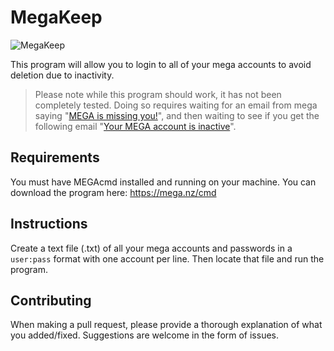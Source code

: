 MegaKeep
========

![MegaKeep](https://s.put.re/SnpwJiiA.png)

This program will allow you to login to all of your mega accounts to avoid deletion due to inactivity.

> Please note while this program should work, it has not been completely tested. Doing so requires waiting for an email from mega saying "[MEGA is missing you!](https://i.imgur.com/OIY3RQq.png)", and then waiting to see if you get the following email "[Your MEGA account is inactive](https://i.imgur.com/quT4Rmk.png)".

## Requirements

You must have MEGAcmd installed and running on your machine. You can download the program here: https://mega.nz/cmd

## Instructions

Create a text file (.txt) of all your mega accounts and passwords in a `user:pass` format with one account per line. Then locate that file and run the program.

## Contributing

When making a pull request, please provide a thorough explanation of what you added/fixed. Suggestions are welcome in the form of issues.